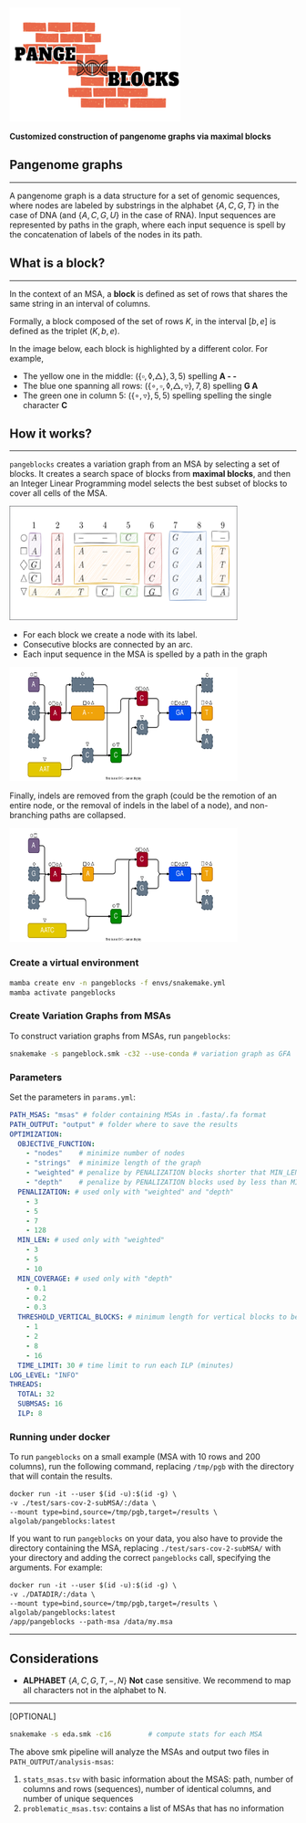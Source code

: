 <img src="img/logo-pangeblocks.png" width="300" height="200">

**Customized construction of pangenome graphs via maximal blocks**

## Pangenome graphs
___
A pangenome graph is a data structure for a set of genomic sequences, where nodes are labeled by substrings in the alphabet $\{A,C,G,T\}$ in the case of DNA (and $\{A,C,G,U\}$ in the case of RNA). Input sequences are represented by paths in the graph, where each input sequence is spell by the concatenation of labels of the nodes in its path. 

## What is a block?
___
In the context of an MSA, a **block** is defined as set of rows
that shares the same string in an interval of columns.

Formally, a block composed of the set of rows $K$, in the interval $[b,e]$ 
is defined as the triplet $(K, b, e)$. 

In the image below, each block is highlighted by a different color. For example, 

- The yellow one in the middle: $(\{\square, \lozenge, \triangle \}, 3, 5)$  spelling **A - -**
- The blue one spanning all rows:  $(\{ \circ ,\square, \lozenge, \triangle, \triangledown \}, 7, 8)$  spelling **G A**
- The green one in column  5: $(\{\circ,\triangledown \}, 5, 5)$ spelling spelling the single character **C**


## How it works?
___

`pangeblocks` creates a variation graph from an MSA by selecting a set of blocks. 
It creates a search space of blocks from **maximal blocks**, and then an Integer Linear Programming model selects the best subset of blocks to cover all cells of the MSA.

<img src="img/matrix-cover-style.svg" width="400" height="200">

- For each block we create a node with its label.
- Consecutive blocks are connected by an arc.
- Each input sequence in the MSA is spelled by a path in the graph 

<img src="img/variation-graph.svg" width="400" height="200">

Finally, indels are removed from the graph (could be the remotion of an entire node, or the removal of indels in the label of a node), and non-branching paths are collapsed. 

<img src="img/variation-graph-postprocessed.svg" width="400" height="200">


### Create a virtual environment
```bash
mamba create env -n pangeblocks -f envs/snakemake.yml
mamba activate pangeblocks
```

### Create Variation Graphs from MSAs

To construct variation graphs from MSAs, run `pangeblocks`:
```bash
snakemake -s pangeblock.smk -c32 --use-conda # variation graph as GFA
```

### Parameters

Set the parameters in `params.yml`:
```yaml
PATH_MSAS: "msas" # folder containing MSAs in .fasta/.fa format
PATH_OUTPUT: "output" # folder where to save the results
OPTIMIZATION:
  OBJECTIVE_FUNCTION:
    - "nodes"    # minimize number of nodes 
    - "strings"  # minimize length of the graph
    - "weighted" # penalize by PENALIZATION blocks shorter that MIN_LEN (other blocks cost=1)
    - "depth"    # penalize by PENALIZATION blocks used by less than MIN_COVERAGE (other blocks cost=1)
  PENALIZATION: # used only with "weighted" and "depth"
    - 3
    - 5
    - 7 
    - 128
  MIN_LEN: # used only with "weighted"
    - 3
    - 5
    - 10   
  MIN_COVERAGE: # used only with "depth"
    - 0.1
    - 0.2
    - 0.3
  THRESHOLD_VERTICAL_BLOCKS: # minimum length for vertical blocks to be fixed in the optimal solution
    - 1
    - 2
    - 8
    - 16
  TIME_LIMIT: 30 # time limit to run each ILP (minutes)
LOG_LEVEL: "INFO"
THREADS: 
  TOTAL: 32
  SUBMSAS: 16
  ILP: 8
```


### Running under docker

To run `pangeblocks` on a small example (MSA with 10 rows and 200 columns), run
the following command, replacing `/tmp/pgb` with the directory that will contain
the results.

```
docker run -it --user $(id -u):$(id -g) \ 
-v ./test/sars-cov-2-subMSA/:/data \
--mount type=bind,source=/tmp/pgb,target=/results \
algolab/pangeblocks:latest
```

If you want to run  `pangeblocks` on your data, you also have to provide the
directory containing the MSA, replacing `./test/sars-cov-2-subMSA/` with your
directory and adding the correct  `pangeblocks` call, specifying the arguments.
For example:

```
docker run -it --user $(id -u):$(id -g) \ 
-v ./DATADIR/:/data \
--mount type=bind,source=/tmp/pgb,target=/results \
algolab/pangeblocks:latest
/app/pangeblocks --path-msa /data/my.msa
```


___

## Considerations


- **ALPHABET** $\{A,C,G,T,-,N\}$ **Not** case sensitive. We recommend to map all characters not in the alphabet to N.


___
[OPTIONAL]
```bash
snakemake -s eda.smk -c16         # compute stats for each MSA
```
The above smk pipeline will analyze the MSAs and output two files in `PATH_OUTPUT/analysis-msas`:
1. `stats_msas.tsv` with basic information about the MSAS: path, number of columns and rows (sequences), number of identical columns, and number of unique sequences
2. `problematic_msas.tsv`: contains a list of MSAs that has no information
